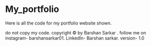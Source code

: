 # My_portfolio
Here is all the code for my portfolio website shown.

do not copy my code.
copyright ©️ by Barshan Sarkar .
follow me on instagram- barshansarkar01.
LinkedIn- Barshan sarkar.
version-  1.0 
